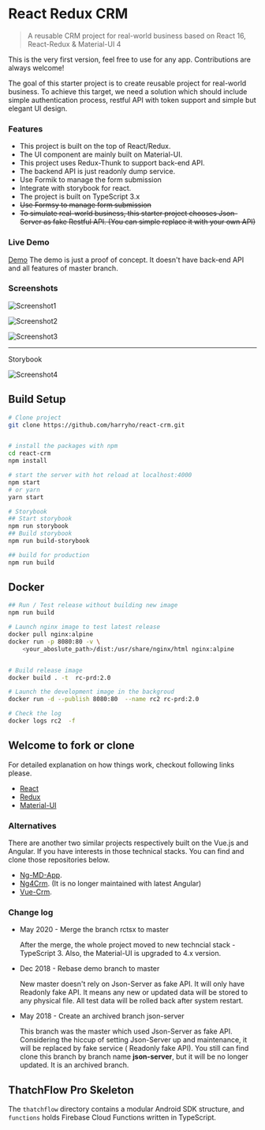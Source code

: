 # React Redux CRM

> A reusable CRM project for real-world business based on React 16, React-Redux & Material-UI 4

This is the very first version, feel free to use for any app. Contributions are always welcome!

The goal of this starter project is to create reusable project for real-world business. To achieve this target, we need a solution which should include simple authentication process, restful API with token support and simple but elegant UI design.

### Features

- This project is built on the top of React/Redux.
- The UI component are mainly built on Material-UI.
- This project uses Redux-Thunk to support back-end API.
- The backend API is just readonly dump service.
- Use Formik to manage the form submission
- Integrate with storybook for react.
- The project is built on TypeScript 3.x
- ~~Use Formsy to manage form submission~~
- ~~To simulate real-world business, this starter project chooses Json-Server as fake Restful API. (You can simple replace it with your own API)~~

### Live Demo

[Demo](https://react-app-demo.harryho.org) The demo is just a proof of concept. It doesn't have back-end API and all features of master branch.

### Screenshots

![Screenshot1](screenshots/screenshot-1.jpg)

![Screenshot2](screenshots/screenshot-1.1.jpg)

![Screenshot3](screenshots/screenshot-3.1.jpg)

<!-- ![Screenshot4](screenshots/screenshot-4.jpg) -->

----

Storybook
  
![Screenshot4](screenshots/screenshot-6.jpg)


## Build Setup

```bash
# Clone project
git clone https://github.com/harryho/react-crm.git


# install the packages with npm
cd react-crm
npm install

# start the server with hot reload at localhost:4000
npm start
# or yarn
yarn start

# Storybook
## Start storybook
npm run storybook
## Build storybook
npm run build-storybook

## build for production
npm run build

```



## Docker 

```bash
## Run / Test release without building new image
npm run build

# Launch nginx image to test latest release
docker pull nginx:alpine
docker run -p 8080:80 -v \
    <your_aboslute_path>/dist:/usr/share/nginx/html nginx:alpine


# Build release image
docker build . -t  rc-prd:2.0

# Launch the development image in the backgroud
docker run -d --publish 8080:80  --name rc2 rc-prd:2.0

# Check the log
docker logs rc2  -f
```

## Welcome to fork or clone

For detailed explanation on how things work, checkout following links please.

- [React](https://facebook.github.io/react/)
- [Redux](http://redux.js.org/)
- [Material-UI](http://www.material-ui.com/)

### Alternatives

There are another two similar projects respectively built on the Vue.js and Angular. If you have interests in those technical stacks. You can find and clone those repositories below.

- [Ng-MD-App](https://github.com/harryho/ng-md-app.git).
- [Ng4Crm](https://github.com/harryho/ng4crm.git). (It is no longer maintained with latest Angular)
- [Vue-Crm](https://github.com/harryho/vue-crm.git).

### Change log

- May 2020 -  Merge the branch rctsx to master

  After the merge, the whole project moved to new techncial stack - TypeScript 3. Also, the Material-UI is upgraded to 4.x version.


- Dec 2018 - Rebase demo branch to master

  New master doesn't rely on Json-Server as fake API. It will only have Readonly fake API. It means any new or updated data will be stored to any physical file. All test data will be rolled back after system restart.

- May 2018 -  Create an archived branch json-server

  This branch was the master which used Json-Server as fake API. Considering the hiccup of setting Json-Server up and maintenance, it will be replaced by fake service ( Readonly fake API). You still can find clone this branch by branch name **json-server**, but it will be no longer updated. It is an archived branch.

## ThatchFlow Pro Skeleton

The `thatchflow` directory contains a modular Android SDK structure, and `functions` holds Firebase Cloud Functions written in TypeScript.
